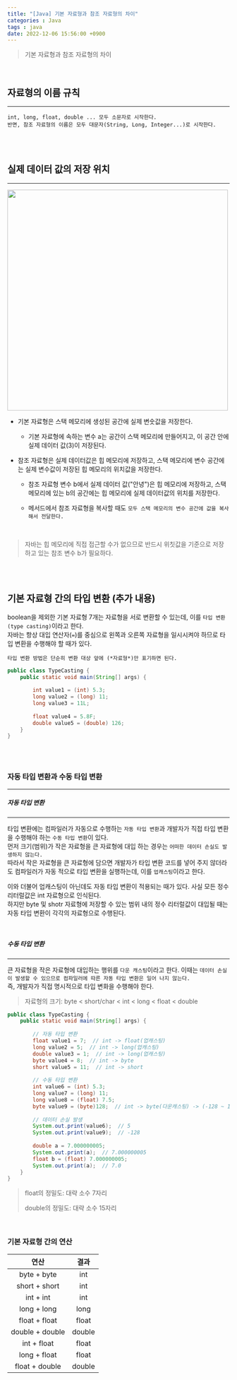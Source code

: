 ```yaml
---
title: "[Java] 기본 자료형과 참조 자료형의 차이"
categories : Java
tags : java
date: 2022-12-06 15:56:00 +0900
---
```


> 기본 자료형과 참조 자료형의 차이

<br>

## 자료형의 이름 규칙

---

`int, long, float, double ... 모두 소문자로 시작한다.`  
`반면, 참조 자료형의 이름은 모두 대문자(String, Long, Integer...)로 시작한다.`

<br><br>

## 실제 데이터 값의 저장 위치

---
<img width="500" src="https://user-images.githubusercontent.com/74996516/205845764-3d1625fa-293f-460b-adae-f55346a6fa39.png">


- 기본 자료형은 스택 메모리에 생성된 공간에 실제 변숫값을 저장한다.

    - 기본 자료형에 속하는 변수 a는 공간이 스택 메모리에 만들어지고, 이 공간 안에 실제 데이터 값(3)이 저장된다.

- 참조 자료형은 실제 데이터값은 힙 메모리에 저장하고, 스택 메모리에 변수 공간에는 실제 변수값이 저장된 힙 메모리의 위치값을 저장한다.

    - 참조 자료형 변수 b에서 실제 데이터 값("안녕")은 힙 메모리에 저장하고, 스택 메모리에 있는 b의 공간에는 힙 메모리에 실제 데이터값의 위치를 저장한다.

    - 메서드에서 참조 자료형을 복사할 때도 `모두 스택 메모리의 변수 공간에 값을 복사해서 전달한다.`

<br>

> 자바는 힙 메모리에 직접 접근할 수가 없으므로 반드시 위칫값을 기준으로 저장하고 있는 참조 변수 b가 필요하다.

<br><br>

## 기본 자료형 간의 타입 변환 (추가 내용)

boolean을 제외한 기본 자료형 7개는 자료형을 서로 변환할 수 있는데, 이를 `타입 변환(type casting)`이라고 한다.  
자바는 항상 대입 연산자(`=`)를 중심으로 왼쪽과 오른쪽 자료형을 일시시켜야 하므로 타입 변환을 수행해야 할 때가 있다.

`타입 변환 방법은 단순히 변환 대상 앞에 (*자료형*)만 표기하면 된다.`

```java
public class TypeCasting {
    public static void main(String[] args) {
        
        int value1 = (int) 5.3;
        long value2 = (long) 11;
        long value3 = 11L;
        
        float value4 = 5.8F;
        double value5 = (double) 126;
    }
}
```

<br><br>

### 자동 타입 변환과 수동 타입 변환

---

##### 자동 타입 변환

---

타입 변환에는 컴파일러가 자동으로 수행하는 `자동 타입 변환`과 개발자가 직접 타입 변환을 수행해야 하는 `수동 타입 변환`이 있다.  
먼저 크기(범위)가 작은 자료형을 큰 자료형에 대입 하는 경우는 `어떠한 데이터 손실도 발생하지 않는다.`   
따라서 작은 자료형을 큰 자료형에 담으면 개발자가 타입 변환 코드를 넣어 주지 않더라도 컴파일러가 자동 적으로 타입 변환을 실행하는데, 이를 `업캐스팅`이라고 한다.

이와 더불어 업캐스팅이 아닌데도 자동 타입 변환이 적용되는 때가 있다. 사실 모든 정수 리터럴값은 int 자료형으로 인식된다.  
하지만 byte 및 shotr 자료형에 저장할 수 있는 범위 내의 정수 리터럴값이 대입될 때는 자동 타입 변환이 각각의 자료형으로 수행된다.

<br>

##### 수동 타입 변환

---

큰 자료형을 작은 자료형에 대입하는 행위를 `다운 캐스팅`이라고 한다. 이때는 `데이터 손실이 발생할 수 있으므로 컴파일러에 따른 자동 타입 변환은 일어 나지 않는다.`  
즉, 개발자가 직접 명시적으로 타입 변화을 수행해야 한다.

> 자료형의 크기: byte < short/char < int < long < float < double

```java
public class TypeCasting {
    public static void main(String[] args) {
        
        // 자동 타입 변환 
        float value1 = 7;  // int -> float(업캐스팅)
        long value2 = 5;  // int -> long(업캐스팅)
        double value3 = 1;  // int -> long(업캐스팅)
        byte value4 = 8;  // int -> byte
        short value5 = 11;  // int -> short
        
        // 수동 타입 변환 
        int value6 = (int) 5.3;
        long value7 = (long) 11;
        long value8 = (float) 7.5;
        byte value9 = (byte)128;  // int -> byte(다운캐스팅) -> (-128 ~ 127)
        
        // 데이터 손실 발생
        System.out.print(value6);  // 5
        System.out.print(value9);  // -128
        
        double a = 7.000000005;
        System.out.print(a);  // 7.000000005
        float b = (float) 7.000000005;
        System.out.print(a);  // 7.0
    }   
}
```

> float의 정밀도: 대략 소수 7자리
>
> double의 정밀도: 대략 소수 15자리

<br>

### 기본 자료형 간의 연산

|       연산        |   결과   |
|:---------------:|:------:|
|   byte + byte   |  int   |
|  short + short  |  int   |
|    int + int    |  int   |
|   long + long   |  long  |
|  float + float  | float  |
| double + double | double |
|   int + float   | float  |
|  long + float   | float  |
| float + double  | double |

